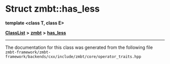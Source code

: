 

# Struct zmbt::has\_less

**template &lt;class T, class E&gt;**



[**ClassList**](annotated.md) **>** [**zmbt**](namespacezmbt.md) **>** [**has\_less**](structzmbt_1_1has__less.md)







































































------------------------------
The documentation for this class was generated from the following file `zmbt-framework/zmbt-framework/backends/cxx/include/zmbt/core/operator_traits.hpp`

